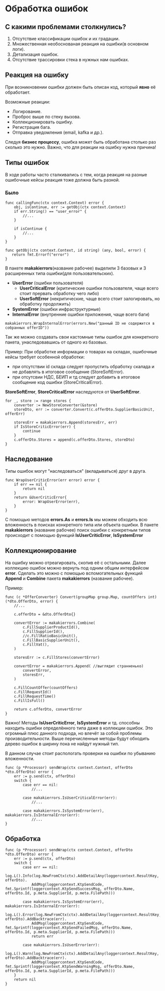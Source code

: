 # Обработка ошибок

## С какими проблемами столкнулись?

1. Отсутствие классификации ошибок и их градации.
2. Множественная необоснованая реакция на ошибки(в основном логи).
3. Детализация ошибок.
4. Отсутствие трассировки стека в нужных нам ошибках.

## Реакция на ошибку
При возникновении ошибки должен быть описан код, который **явно** её обработает.

Возможные реакции:
- Логирование.
- Проброс выше по стеку вызова.
- Коллекционировать ошибку.
- Регистрация бага.
- Отправка уведомления (email, kafka и др.).

Следуя **бизнес процессу**, ошибка может быть обработана столько раз сколько это нужно.
Важно, что для реакции на ошибку нужна причина!

## Типы ошибок

В ходе работы часто сталкивались с тем, когда реакция на разные ошибочные кейсы реакция тоже должна быть разной.

### Было

```golang
func callingFunc(ctx context.Context) error {
    obj, isContinue, err := getObj(ctx context.Context)
    if err.String() == "user_error" {
        //...
    }

    if isContinue {
        //...
    }
}

func getObj(ctx context.Context, id string) (any, bool, error) {
   return fmt.Errorf("error")
}  
```

В пакете **makakierrors**(название рабочее) выделили 3 базовых и 3 расширенных типа ошибки(для пользовательских).
 - **UserError** (ошибки пользователя)
   - **UserCriticalError** (критические ошибки пользователя, чаще всего стоит прервать обработку чего либо)
   - **UserSoftError** (некритические, чаще всего стоит залогировать, но обработку продолжить)
 - **SystemError** (ошибки инфраструктурные)
 - **InternalError** (внутренние ошибки приложения, чаще всего баги)

```golang
makakierrors.WrapInternalError(errors.New("данный ID не содержится в собранных offerID"))
```

Так же можно создавать свои кастомные типы ошибок для конкретного пакета, унаследовавшись от одного из базовых.

Пример: 
 При обработке информации о товарах на складах, ошибочные кейсы требует особенной обработки:
 - при отсутствии id склада следует пропустить обработку скалада и не добавлять в итоговое сообщение (StoreSoftError).
 - при отсутсвии НДС, БЕИП и тд следует добавить в итоговое сообщение код ошибки (StoreCriticalError).

**StoreSoftError**, **StoreCriticalError** наследуются от **UserSoftError**.

```golang
for _, store := range stores {
    converter := NewStoreConverter(&store)
    storeDto, err := converter.Convert(c.offerDto.SupplierBasicUnit, offerErr)
    
    storesErr = makakierrors.Append(storesErr, err)
    if IsStoreCriticError(err) {
        continue
    }
    c.offerDto.Stores = append(c.offerDto.Stores, storeDto)
}
```

## Наследование

Типы ошибок могут "наследоваться" (вкладываться) друг в друга.

```golang
func WrapUserCriticError(err error) error {
	if err == nil {
		return nil
	}
	return &UserCriticError{
		error: WrapUserError(err),
	}
}
```

С помощью методов **errors.As** и **errors.Is** мы можем обходить всю вложенность в поисках конкретного типа или объекта ошибки.
В пакете **makakierrors** (название рабочее) поиск ошибки с конкретным типов происходит с помощью функций **IsUserCriticError**, **IsSystemError**

## Коллекционирование

На ошибку можно отреагировать, скопив её с остальными. Далее коллекцию ошибок можно вернуть под одним общим интерфейсом **error**.
Сделать это можно с помощью вспомогательных функций **Append** и **Combine** пакета **makakierrors** (название рабочее).

Пример:
```golang
func (c *OfferConverter) Convert(groupMap group.Map, countOffers int) (*dto.OfferDto, error) {
	//...

	c.offerDto = &dto.OfferDto{}

	convertError := makakierrors.Combine(
		c.FillSupplierProductId(),
		c.FillSupplierId(),
		//c.FillRatioBasicUnit(),
		c.FillBasicSupplierUnit(),
		c.FillVat(),
	)
	
	storesErr := c.FillStores(convertError)

	convertError = makakierrors.Append( //выглядит странненько)
		convertError,
		storesErr,
	)

	c.FillCountOffer(countOffers)
	c.FillRequestId()
	c.FillRequestTime()
	c.FillIsFull()

	return c.offerDto, convertError
}
```

Важно! Методы **IsUserCriticError**, **IsSystemError** и тд. способны находить ошибки определённого типа даже в коллекции ошибок.
Это огромный плюс данного подхода, но влечёт за собой проблемы производительности. Выше перечисленные методы будут обходить дерево ошибок в ширину пока не найдут нужный тип.

В данном случае стоит распологать проверки на ошибки по убыванию вложенности.

```golang
func (p *Processor) sendWrap(ctx context.Context, offerDto *dto.OfferDto) error {
    err := p.send(ctx, offerDto)
    switch {
        case err == nil:
            //...

		case makakierrors.IsUserCriticalError(err):
            //...
			
        case makakierrors.IsSystemError(err), makakierrors.IsInternalError(err):
            //...
}
```

## Обработка

```golang
func (p *Processor) sendWrap(ctx context.Context, offerDto *dto.OfferDto) error {
    err := p.send(ctx, offerDto)
    switch {
        case err == nil:
            log.L().Info(log.NewFromCtx(ctx).AddDetailAny(loggercontext.ResultKey, offerDto).
            AddMsg(loggercontext.KtpSendCode, fmt.Sprintf(loggercontext.KtpSendSuccessMsg, offerDto.Name, offerDto.Id, p.meta.SupplierId, p.meta.FilePath)))
        
        case makakierrors.IsSystemError(err), makakierrors.IsInternalError(err):
            log.L().Error(log.NewFromCtx(ctx).AddDetailAny(loggercontext.ResultKey, offerDto).AddBacktrace(err).
            AddMsg(loggercontext.KtpSendCode, fmt.Sprintf(loggercontext.KtpSendFailedMsg, offerDto.Name, offerDto.Id, p.meta.SupplierId, p.meta.FilePath)))
            return err
        
        case makakierrors.IsUserError(err):
            log.L().Warn(log.NewFromCtx(ctx).AddDetailAny(loggercontext.ResultKey, offerDto).AddBacktrace(err).
            AddMsg(loggercontext.KtpSendCode, fmt.Sprintf(loggercontext.KtpSendWarningMsg, offerDto.Name, offerDto.Id, p.meta.SupplierId, p.meta.FilePath)))
    }
    return nil
}
```
    
    


